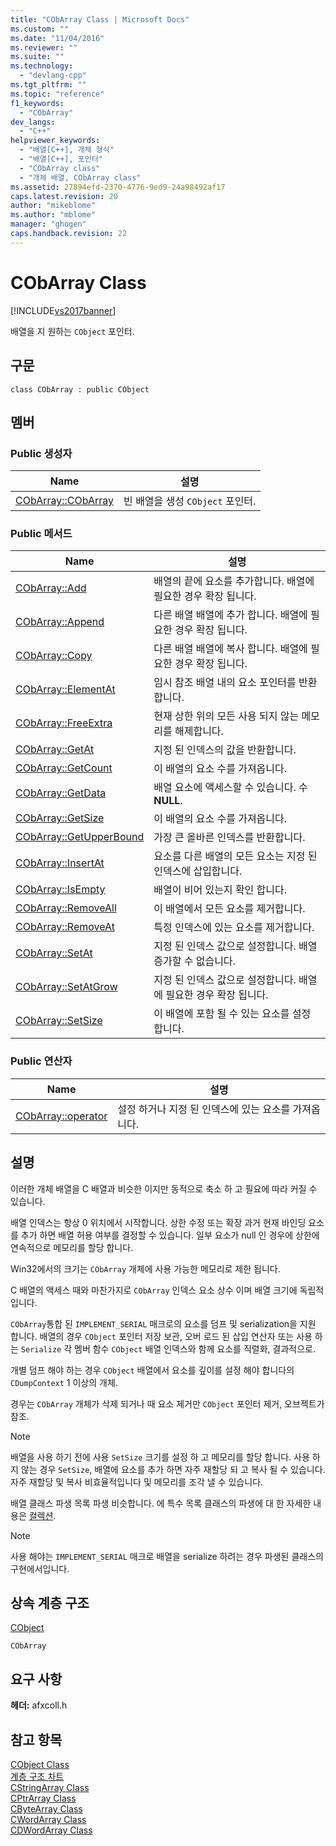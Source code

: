 ```yaml
---
title: "CObArray Class | Microsoft Docs"
ms.custom: ""
ms.date: "11/04/2016"
ms.reviewer: ""
ms.suite: ""
ms.technology: 
  - "devlang-cpp"
ms.tgt_pltfrm: ""
ms.topic: "reference"
f1_keywords: 
  - "CObArray"
dev_langs: 
  - "C++"
helpviewer_keywords: 
  - "배열[C++], 개체 형식"
  - "배열[C++], 포인터"
  - "CObArray class"
  - "개체 배열, CObArray class"
ms.assetid: 27894efd-2370-4776-9ed9-24a98492af17
caps.latest.revision: 20
author: "mikeblome"
ms.author: "mblome"
manager: "ghogen"
caps.handback.revision: 22
---
```

# CObArray Class
[!INCLUDE[vs2017banner](../../assembler/inline/includes/vs2017banner.md)]

배열을 지 원하는 `CObject` 포인터.  
  
## 구문  
  
```  
class CObArray : public CObject  
```  
  
## 멤버  
  
### Public 생성자  
  
|Name|설명|  
|----------|--------|  
|[CObArray::CObArray](../Topic/CObArray::CObArray.md)|빈 배열을 생성 `CObject` 포인터.|  
  
### Public 메서드  
  
|Name|설명|  
|----------|--------|  
|[CObArray::Add](../Topic/CObArray::Add.md)|배열의 끝에 요소를 추가합니다. 배열에 필요한 경우 확장 됩니다.|  
|[CObArray::Append](../Topic/CObArray::Append.md)|다른 배열 배열에 추가 합니다. 배열에 필요한 경우 확장 됩니다.|  
|[CObArray::Copy](../Topic/CObArray::Copy.md)|다른 배열 배열에 복사 합니다. 배열에 필요한 경우 확장 됩니다.|  
|[CObArray::ElementAt](../Topic/CObArray::ElementAt.md)|임시 참조 배열 내의 요소 포인터를 반환합니다.|  
|[CObArray::FreeExtra](../Topic/CObArray::FreeExtra.md)|현재 상한 위의 모든 사용 되지 않는 메모리를 해제합니다.|  
|[CObArray::GetAt](../Topic/CObArray::GetAt.md)|지정 된 인덱스의 값을 반환합니다.|  
|[CObArray::GetCount](../Topic/CObArray::GetCount.md)|이 배열의 요소 수를 가져옵니다.|  
|[CObArray::GetData](../Topic/CObArray::GetData.md)|배열 요소에 액세스할 수 있습니다.  수  **NULL**.|  
|[CObArray::GetSize](../Topic/CObArray::GetSize.md)|이 배열의 요소 수를 가져옵니다.|  
|[CObArray::GetUpperBound](../Topic/CObArray::GetUpperBound.md)|가장 큰 올바른 인덱스를 반환합니다.|  
|[CObArray::InsertAt](../Topic/CObArray::InsertAt.md)|요소를 다른 배열의 모든 요소는 지정 된 인덱스에 삽입합니다.|  
|[CObArray::IsEmpty](../Topic/CObArray::IsEmpty.md)|배열이 비어 있는지 확인 합니다.|  
|[CObArray::RemoveAll](../Topic/CObArray::RemoveAll.md)|이 배열에서 모든 요소를 제거합니다.|  
|[CObArray::RemoveAt](../Topic/CObArray::RemoveAt.md)|특정 인덱스에 있는 요소를 제거합니다.|  
|[CObArray::SetAt](../Topic/CObArray::SetAt.md)|지정 된 인덱스 값으로 설정합니다. 배열 증가할 수 없습니다.|  
|[CObArray::SetAtGrow](../Topic/CObArray::SetAtGrow.md)|지정 된 인덱스 값으로 설정합니다. 배열에 필요한 경우 확장 됩니다.|  
|[CObArray::SetSize](../Topic/CObArray::SetSize.md)|이 배열에 포함 될 수 있는 요소를 설정 합니다.|  
  
### Public 연산자  
  
|Name|설명|  
|----------|--------|  
|[CObArray::operator](../Topic/CObArray::operator.md)|설정 하거나 지정 된 인덱스에 있는 요소를 가져옵니다.|  
  
## 설명  
 이러한 개체 배열을 C 배열과 비슷한 이지만 동적으로 축소 하 고 필요에 따라 커질 수 있습니다.  
  
 배열 인덱스는 항상 0 위치에서 시작합니다.  상한 수정 또는 확장 과거 현재 바인딩 요소를 추가 하면 배열 허용 여부를 결정할 수 있습니다.  일부 요소가 null 인 경우에 상한에 연속적으로 메모리를 할당 합니다.  
  
 Win32에서의 크기는 `CObArray` 개체에 사용 가능한 메모리로 제한 됩니다.  
  
 C 배열의 액세스 때와 마찬가지로 `CObArray` 인덱스 요소 상수 이며 배열 크기에 독립적입니다.  
  
 `CObArray`통합 된 `IMPLEMENT_SERIAL` 매크로의 요소를 덤프 및 serialization을 지원 합니다.  배열의 경우 `CObject` 포인터 저장 보관, 오버 로드 된 삽입 연산자 또는 사용 하는 `Serialize` 각 멤버 함수 `CObject` 배열 인덱스와 함께 요소를 직렬화, 결과적으로.  
  
 개별 덤프 해야 하는 경우 `CObject` 배열에서 요소를 깊이를 설정 해야 합니다의 `CDumpContext` 1 이상의 개체.  
  
 경우는 `CObArray` 개체가 삭제 되거나 때 요소 제거만 `CObject` 포인터 제거, 오브젝트가 참조.  
  
> [!NOTE]
>  배열을 사용 하기 전에 사용 `SetSize` 크기를 설정 하 고 메모리를 할당 합니다.  사용 하지 않는 경우 `SetSize`, 배열에 요소를 추가 하면 자주 재할당 되 고 복사 될 수 있습니다.  자주 재할당 및 복사 비효율적입니다 및 메모리를 조각 낼 수 있습니다.  
  
 배열 클래스 파생 목록 파생 비슷합니다.  에 특수 목록 클래스의 파생에 대 한 자세한 내용은  [컬렉션](../../mfc/collections.md).  
  
> [!NOTE]
>  사용 해야는 `IMPLEMENT_SERIAL` 매크로 배열을 serialize 하려는 경우 파생된 클래스의 구현에서입니다.  
  
## 상속 계층 구조  
 [CObject](../../mfc/reference/cobject-class.md)  
  
 `CObArray`  
  
## 요구 사항  
 **헤더:**  afxcoll.h  
  
## 참고 항목  
 [CObject Class](../../mfc/reference/cobject-class.md)   
 [계층 구조 차트](../../mfc/hierarchy-chart.md)   
 [CStringArray Class](../../mfc/reference/cstringarray-class.md)   
 [CPtrArray Class](../../mfc/reference/cptrarray-class.md)   
 [CByteArray Class](../../mfc/reference/cbytearray-class.md)   
 [CWordArray Class](../../mfc/reference/cwordarray-class.md)   
 [CDWordArray Class](../../mfc/reference/cdwordarray-class.md)